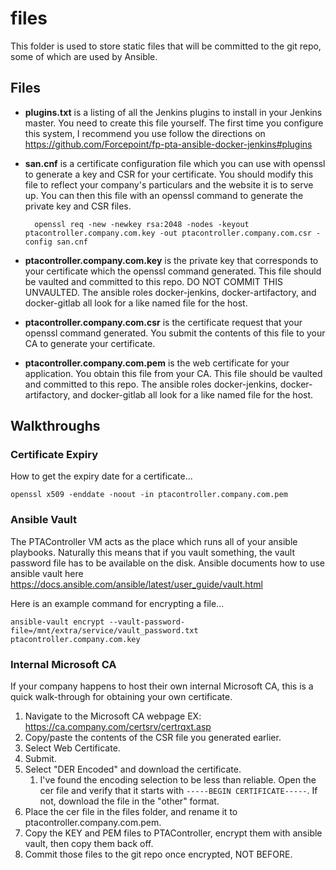 # files

This folder is used to store static files that will be committed to the git repo, some of
which are used by Ansible.

## Files

* **plugins.txt** is a listing of all the Jenkins plugins to install in your Jenkins master.
You need to create this file yourself.
The first time you configure this system, I recommend you use follow the directions on
https://github.com/Forcepoint/fp-pta-ansible-docker-jenkins#plugins

* **san.cnf** is a certificate configuration file which you can use with openssl to generate a
key and CSR for your certificate. You should modify this file to reflect your company's
particulars and the website it is to serve up. 
You can then this file with an openssl command to generate the private key and CSR files.

        openssl req -new -newkey rsa:2048 -nodes -keyout ptacontroller.company.com.key -out ptacontroller.company.com.csr -config san.cnf

* **ptacontroller.company.com.key** is the private key that corresponds to your certificate which
the openssl command generated. This file should be vaulted and committed to this repo.
DO NOT COMMIT THIS UNVAULTED. The ansible roles docker-jenkins, docker-artifactory, and
docker-gitlab all look for a like named file for the host.

* **ptacontroller.company.com.csr** is the certificate request that your openssl command generated.
You submit the contents of this file to your CA to generate your certificate.

* **ptacontroller.company.com.pem** is the web certificate for your application. You obtain this file
from your CA. This file should be vaulted and committed to this repo. The ansible roles docker-jenkins, docker-artifactory, and
docker-gitlab all look for a like named file for the host.

## Walkthroughs

### Certificate Expiry

How to get the expiry date for a certificate...

    openssl x509 -enddate -noout -in ptacontroller.company.com.pem

### Ansible Vault

The PTAController VM acts as the place which runs all of your ansible playbooks. Naturally this
means that if you vault something, the vault password file has to be available on the disk.
Ansible documents how to use ansible vault here https://docs.ansible.com/ansible/latest/user_guide/vault.html

Here is an example command for encrypting a file... 

    ansible-vault encrypt --vault-password-file=/mnt/extra/service/vault_password.txt ptacontroller.company.com.key

### Internal Microsoft CA

If your company happens to host their own internal Microsoft CA, this is a quick walk-through
for obtaining your own certificate.
1. Navigate to the Microsoft CA webpage EX: https://ca.company.com/certsrv/certrqxt.asp
1. Copy/paste the contents of the CSR file you generated earlier.
1. Select Web Certificate.
1. Submit.
1. Select "DER Encoded" and download the certificate.
    1. I've found the encoding selection to be less than reliable. 
    Open the cer file and verify that it starts with `-----BEGIN CERTIFICATE-----`. 
    If not, download the file in the "other" format.
1. Place the cer file in the files folder, and rename it to ptacontroller.company.com.pem.
1. Copy the KEY and PEM files to PTAController, encrypt them with ansible vault, 
then copy them back off.
1. Commit those files to the git repo once encrypted, NOT BEFORE.
